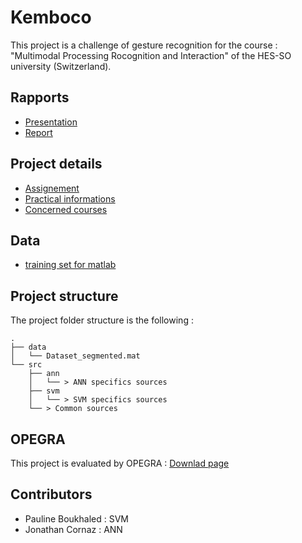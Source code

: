 # Kemboco
This project is a challenge of gesture recognition for the course : "Multimodal Processing Rocognition and Interaction" of the HES-SO university (Switzerland).

## Rapports
* [Presentation](https://docs.google.com/presentation/d/1GIcee3LXgDzNoK_lGk_emQHfOJaC3zJfKYu16Z9vqAo/edit?usp=sharing)
* [Report](https://docs.google.com/document/d/1TkyG2TjQdEdrVJDQIbB0yohUTQnpCZ6mKRBMZu6-K5w/edit?usp=sharing)

## Project details
* [Assignement](http://moodle.msengineering.ch/mod/resource/view.php?id=24491)
* [Practical informations](http://moodle.msengineering.ch/mod/resource/view.php?id=24490)
* [Concerned courses](http://moodle.msengineering.ch/course/view.php?id=324)

## Data
* [training set for matlab](http://simon.ruffieux.home.hefr.ch/datasets/Dataset_segmented.mat)

## Project structure
The project folder structure is the following :

```
.
├── data
│   └── Dataset_segmented.mat
└── src
	├── ann
	│   └── > ANN specifics sources
	├── svm
	│   └── > SVM specifics sources
	└── > Common sources
```

## OPEGRA
This project is evaluated by OPEGRA : [Downlad page](https://project.eia-fr.ch/chairgest/Pages/Opegra/Download.aspx)

## Contributors
* Pauline Boukhaled : SVM
* Jonathan Cornaz : ANN